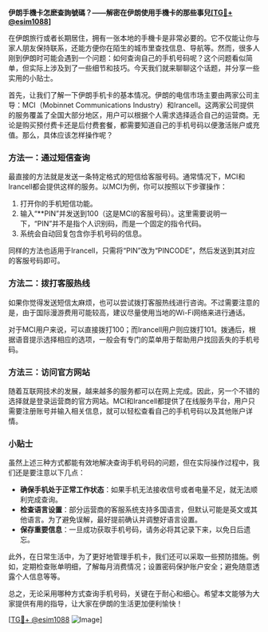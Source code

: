**伊朗手機卡怎麽查詢號碼？——解密在伊朗使用手機卡的那些事兒[[TG💪+ @esim1088](https://t.me/s/esim1088)]**

在伊朗旅行或者长期居住，拥有一张本地的手機卡是非常必要的。它不仅能让你与家人朋友保持联系，还能方便你在陌生的城市里查找信息、导航等。然而，很多人刚到伊朗时可能会遇到一个问题：如何查询自己的手机号码呢？这个问题看似简单，但实际上涉及到了一些细节和技巧。今天我们就来聊聊这个话题，并分享一些实用的小贴士。

首先，让我们了解一下伊朗手机卡的基本情况。伊朗的电信市场主要由两家公司主导：MCI（Mobinnet Communications Industry）和Irancell。这两家公司提供的服务覆盖了全国大部分地区，用户可以根据个人需求选择适合自己的运营商。无论是购买预付费卡还是后付费套餐，都需要知道自己的手机号码以便激活账户或充值。那么，具体应该怎样操作呢？

### 方法一：通过短信查询

最直接的方法就是发送一条特定格式的短信给客服号码。通常情况下，MCI和Irancell都会提供这样的服务。以MCI为例，你可以按照以下步骤操作：

1. 打开你的手机短信功能。
2. 输入“**PIN”并发送到100（这是MCI的客服号码）。这里需要说明一下，“PIN”并不是指个人识别码，而是一个固定的指令代码。
3. 系统会自动回复包含你手机号码的信息。

同样的方法也适用于Irancell，只需将“PIN”改为“PINCODE”，然后发送到其对应的客服号码即可。

### 方法二：拨打客服热线

如果你觉得发送短信太麻烦，也可以尝试拨打客服热线进行咨询。不过需要注意的是，由于国际漫游费用可能较高，建议尽量使用当地的Wi-Fi网络来进行通话。

对于MCI用户来说，可以直接拨打100；而Irancell用户则应拨打101。拨通后，根据语音提示选择相应的选项，一般会有专门的菜单用于帮助用户找回丢失的手机号码。

### 方法三：访问官方网站

随着互联网技术的发展，越来越多的服务都可以在网上完成。因此，另一个不错的选择就是登录运营商的官方网站。MCI和Irancell都提供了在线服务平台，用户只需要注册账号并输入相关信息，就可以轻松查看自己的手机号码以及其他账户详情。

### 小贴士

虽然上述三种方式都能有效地解决查询手机号码的问题，但在实际操作过程中，我们还是要注意以下几点：

- **确保手机处于正常工作状态**：如果手机无法接收信号或者电量不足，就无法顺利完成查询。
- **检查语言设置**：部分运营商的客服系统支持多国语言，但默认可能是英文或其他语言。为了避免误解，最好提前确认并调整好语言设置。
- **保存重要信息**：一旦成功获取手机号码，请务必将其记录下来，以免日后遗忘。

此外，在日常生活中，为了更好地管理手机卡，我们还可以采取一些预防措施。例如，定期检查账单明细，了解每月消费情况；设置密码保护账户安全；避免随意透露个人信息等等。

总之，无论采用哪种方式查询手机号码，关键在于耐心和细心。希望本文能够为大家提供有用的指导，让大家在伊朗的生活更加便利愉快！

[[TG💪+ @esim1088](https://t.me/s/esim1088) ![Image](https://i.postimg.cc/4NQfJmqS/Snipaste-2025-05-13-00-14-12.png)]